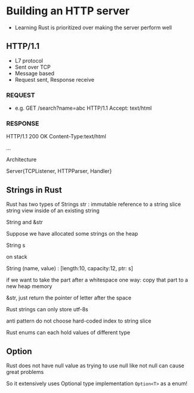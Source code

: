 # Building an HTTP server
- Learning Rust is prioritized over making the server perform well

## HTTP/1.1
- L7 protocol
- Sent over TCP
- Message based
- Request sent, Response receive

### REQUEST
- e.g. GET /search?name=abc HTTP/1.1
Accept: text/html

### RESPONSE
HTTP/1.1 200 OK
Content-Type:text/html

<!DOCTYPE html>
<html lang="en">
...
</html>

Architecture

Server{TCPListener, HTTPParser, Handler}

## Strings in Rust
Rust has two types of Strings
str : immutable reference to a string slice
string view inside of an existing string

String and &str

Suppose we have allocated some strings on the heap

String s

on stack

String
(name, value) : [length:10, capacity:12, ptr: s]

if we want to take the part after a whitespace
one way: copy that part to a new heap memory

&str, just return the pointer of letter after the space

Rust strings can only store utf-8s

anti pattern do not choose hard-coded index to string slice

Rust enums can each hold values of different type

## Option

Rust does not have null value
as trying to use null like not null can cause great problems

So it extensively uses Optional type implementation `Option<T>` as a enum!